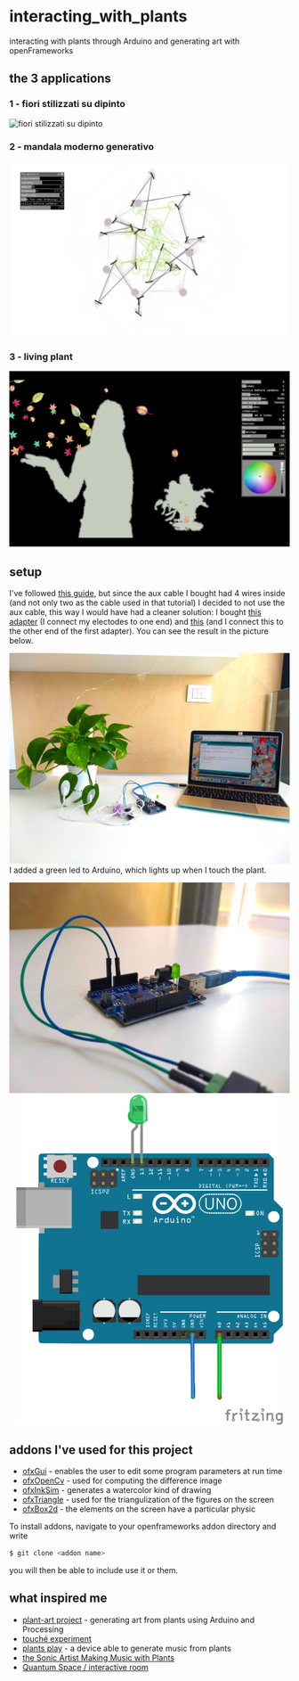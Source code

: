 # interacting_with_plants
interacting with plants through Arduino and generating art with openFrameworks 


## the 3 applications
### 1 - fiori stilizzati su dipinto
![fiori stilizzati su dipinto](https://github.com/Mirty/interacting_with_plants/blob/master/imgs/Screen%20Shot%202019-03-28%20at%2019.35.30.png)


### 2 - mandala moderno generativo
![mandala moderno generativo](https://github.com/Mirty/interacting_with_plants/blob/master/imgs/Screen%20Shot%202019-03-28%20at%2019.36.11.png)


### 3 - living plant
![living plant](https://github.com/Mirty/interacting_with_plants/blob/master/imgs/Screen%20Shot%202019-03-28%20at%2019.38.44.png)


## setup
I've followed [this guide](https://github.com/robbiebarrat/plant-art), but since the aux cable I bought had 4 wires inside (and not only two as the cable used in that tutorial) I decided to not use the aux cable, this way I would have had a cleaner solution: I bought [this adapter](https://www.amazon.it/gp/product/B07GXMLGJG/ref=ppx_yo_dt_b_asin_title_o01_s00?ie=UTF8&psc=1) (I connect my electodes to one end) and [this](https://www.amazon.it/gp/product/B071XCPRNH/ref=ppx_yo_dt_b_asin_title_o00_s00?ie=UTF8&psc=1) (and I connect this to the other end of the first adapter). You can see the result in the picture below.


![the complete setup](https://github.com/Mirty/interacting_with_plants/blob/master/imgs/setup.jpg)
I added a green led to Arduino, which lights up when I touch the plant.

<p align="center">
  <img src="https://github.com/Mirty/interacting_with_plants/blob/master/imgs/setup_arduino.jpg" title="arduino setup">
  <img src="https://github.com/Mirty/interacting_with_plants/blob/master/imgs/arduino_fritzing.png" width="480" alt="arduino in fritzing">
</p>


## addons I've used for this project
* [ofxGui](https://openframeworks.cc/documentation/ofxGui/) - enables the user to edit some program parameters at run time
* [ofxOpenCv](https://openframeworks.cc/documentation/ofxOpenCv/) - used for computing the difference image
* [ofxInkSim](https://github.com/Akira-Hayasaka/ofxInkSim) - generates a watercolor kind of drawing
* [ofxTriangle](https://github.com/obviousjim/ofxTriangle) - used for the triangulization of the figures on the screen
* [ofxBox2d](https://github.com/vanderlin/ofxBox2d) - the elements on the screen have a particular physic


To install addons, navigate to your openframeworks addon directory and write
```sh
$ git clone <addon name>
```
you will then be able to include use it or them. 


## what inspired me
* [plant-art project](https://github.com/robbiebarrat/plant-art) - generating art from plants using Arduino and Processing
* [touché experiment](https://www.nickarner.com/blog/2017/7/8/talking-to-plants-touch%C3%A9-experiments) 
* [plants play](https://www.plantsplay.com/) - a device able to generate music from plants
* [the Sonic Artist Making Music with Plants](https://www.youtube.com/watch?v=wYU18eiiFt4) 
* [Quantum Space / interactive room](https://vimeo.com/120944206)


